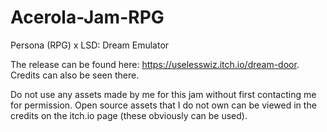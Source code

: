 # Acerola-Jam-RPG
Persona (RPG) x LSD: Dream Emulator

The release can be found here: https://uselesswiz.itch.io/dream-door. Credits can also be seen there. 

Do not use any assets made by me for this jam without first contacting me for permission. Open source assets that I do not own can be viewed in the credits on the itch.io page (these obviously can be used).
